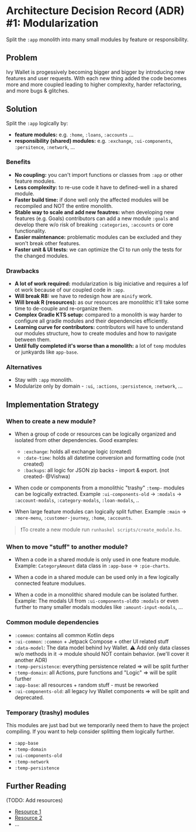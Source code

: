 # Architecture Decision Record (ADR) #1: Modularization

Split the `:app` monolith into many small modules by feature or responsibility.

## Problem

Ivy Wallet is progessively becoming bigger and bigger by introducing new features and user requests.
With each new thing added the code becomes more and more coupled leading to higher complexity, harder refactoring,
and more bugs & glitches.

## Solution

Split the `:app` logically by:
- **feature modules:** e.g. `:home`, `:loans`, `:accounts` ...
- **responsibility (shared) modules:** e.g. `:exchange`, `:ui-components`, `:persitence`, `:network`, ...

### Benefits
- **No coupling:** you can't import functions or classes from `:app` or other feature modules.
- **Less complexity:** to re-use code it have to defined-well in a shared module.
- **Faster build time:** if done well only the affected modules will be recompiled and NOT the entire monolith.
- **Stable way to scale and add new feautres:** when developing new features (e.g. Goals) contributors can add
a new module `:goals` and develop there w/o risk of breaking `:categories`, `:accounts` or core functionality.
- **Easier maintenance:** problematic modules can be excluded and they won't break other features.
- **Faster unit & UI tests:** we can optimize the CI to run only the tests for the changed modules.

### Drawbacks
- **A lot of work required:** modularization is big iniciative and requires a lof ot work 
because of our coupled code in `:app`.
- **Will break R8:** we have to redesign how are `minify` work.
- **Will break R (resources):** as our resources are monolithic it'll take some time to de-couple and re-organize them.
- **Complex Gradle KTS setup:** compared to a monolith is way harder to configure all gradle modules
and their dependencies efficiently.
- **Learning curve for contributors:** contributors will have to understand our modules structure, 
how to create modules and how to navigate between them.
- **Until fully completed it's worse than a monolith:** a lot of `temp` modules or junkyards like `app-base`.

### Alternatives

- Stay with `:app` monolith.
- Modularize only by domain - `:ui`, `:actions`, `:persistence`, `:network`, ...

## Implementation Strategy

### When to create a new module?
- When a group of code or resources can be logically organized and isolated
from other dependencies. Good examples:
  - `:exchange`: holds all exchange logic (created)
  - `:date-time`: holds all datetime conversion and formatting code (not created)
  - `:backups`: all logic for JSON zip backs - import & export. 
(not created- @Vishwa)

- When code or components from a monolithic "trashy" `:temp-` modules can
be logically extracted. Example `:ui-components-old` -> `:modals`
-> `:account-modals`, `:category-modals`, `:loan-modals`, ..

- When large feature modules can logically split futher. Example `:main` ->
`:more-menu`, `:customer-journey`, `:home`, `:accounts`.

> ❗To create a new module run `runhaskel scripts/create_module.hs`.

### When to move "stuff" to another module?

- When a code in a shared module is only used in one feature module. 
Example: `CategoryAmount` data class in `:app-base` -> `:pie-charts`.

- When a code in a shared module can be used only in a few logically connected feature modulues.

- When a code in a monolithic shared module can be isolated further.
Example: The modals UI from `:ui-components-old`to `:modals` or even further to many smaller modals
modules like `:amount-input-modals`, ...

### Common module dependencies
- `:common`: contains all common Kotlin deps
- `:ui-common`: `:common` + Jetpack Compose + other UI related stuff
- `:data-model`: The data model behind Ivy Wallet. ⚠️ Add only data classes w/o methods in it -> 
module should NOT contain behavior. (we'll cover it another ADR)
- `:temp-persistence`: everything persistence related => will be split further
- `:temp-domain`: all Actions, pure functions and "Logic" => will be split further
- `:app-base`: all resources + random stuff - must be reworked
- `:ui-components-old`: all legacy Ivy Wallet components => will be split and deprecated.

### Temporary (trashy) modules

This modules are just bad but we temporarily need them to have the project compiling. 
If you want to help consider splitting them logically further.

- `:app-base`
- `:temp-domain`
- `:ui-components-old`
- `:temp-network`
- `:temp-persistence`

## Further Reading
(TODO: Add resources)
- [Resource 1]()
- [Resource 2]()
- ...
